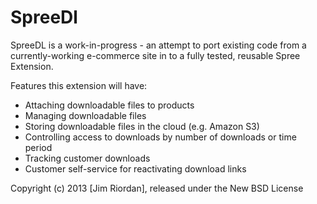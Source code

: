 SpreeDl
=======

SpreeDL is a work-in-progress - an attempt to port existing code from a currently-working e-commerce site in to a fully tested, reusable Spree Extension.

Features this extension will have:
* Attaching downloadable files to products
* Managing downloadable files
* Storing downloadable files in the cloud (e.g. Amazon S3)
* Controlling access to downloads by number of downloads or time period
* Tracking customer downloads
* Customer self-service for reactivating download links


Copyright (c) 2013 [Jim Riordan], released under the New BSD License
